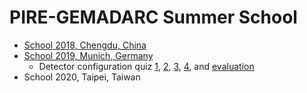 # PIRE-GEMADARC Summer School

- [School 2018, Chengdu, China](school18)
- [School 2019, Munich, Germany](https://indico.mpp.mpg.de/event/6013/)
  - Detector configuration quiz [1](https://forms.gle/MCLEoKFSe5vmDpyz6), [2](https://forms.gle/u37TzBKQQjKch1R38), [3](https://forms.gle/tvu6UoFi4aixAYHY7), [4](https://forms.gle/zjzUb4Rk4ExBqsCC6), and [evaluation](https://forms.gle/jeheWLu5zsuP1qEM6)
- School 2020, Taipei, Taiwan
